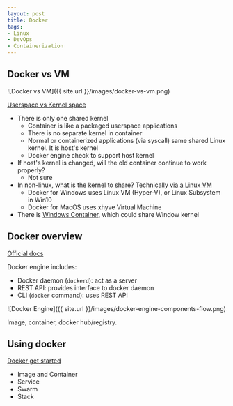 ```yaml
---
layout: post
title: Docker
tags:
- Linux
- DevOps
- Containerization
---
```


## Docker vs VM

![Docker vs VM]({{ site.url }}/images/docker-vs-vm.png)

[Userspace vs Kernel space](https://www.redhat.com/en/blog/architecting-containers-part-1-why-understanding-user-space-vs-kernel-space-matters)

- There is only one shared kernel
  - Container is like a packaged userspace applications
  - There is no separate kernel in container
  - Normal or containerized applications (via syscall) same shared Linux kernel. It is host's kernel
  - Docker engine check to support host kernel
- If host's kernel is changed, will the old container continue to work properly?
  - Not sure
- In non-linux, what is the kernel to share? Technically [via a Linux VM](https://blog.docker.com/2016/03/docker-for-mac-windows-beta/)
  - Docker for Windows uses Linux VM (Hyper-V), or Linux Subsystem in Win10
  - Docker for MacOS uses xhyve Virtual Machine
- There is [Windows Container](https://docs.microsoft.com/en-us/virtualization/windowscontainers/about/index), which could share Window kernel

## Docker overview

[Official docs](https://docs.docker.com/engine/docker-overview/)

Docker engine includes:

- Docker daemon (`dockerd`): act as a server
- REST API: provides interface to docker daemon
- CLI (`docker` command): uses REST API

![Docker Engine]({{ site.url }}/images/docker-engine-components-flow.png)

Image, container, docker hub/registry.

## Using docker

[Docker get started](https://docs.docker.com/get-started/)

- Image and Container
- Service
- Swarm
- Stack
